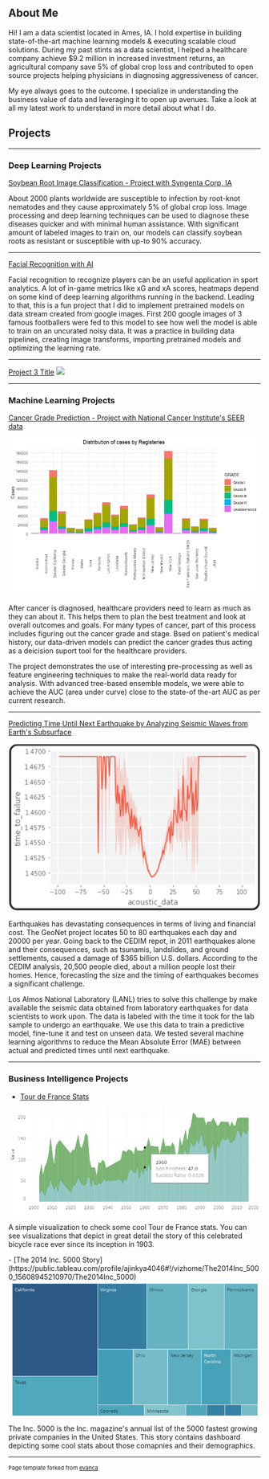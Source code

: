 ## About Me

Hi! I am a data scientist located in Ames, IA. I hold expertise in building state-of-the-art machine learning models & executing scalable cloud solutions. During my past stints as a data scientist, I helped a healthcare company achieve $9.2 million in increased investment returns, an agricultural company save 5% of global crop loss and contributed to open source projects helping physicians in diagnosing aggressiveness of cancer.

My eye always goes to the outcome. I specialize in understanding the business value of data and leveraging it to open up avenues. Take a look at all my latest work to understand in more detail about what I do.


## Projects

---

### Deep Learning Projects 

[Soybean Root Image Classification - Project with Syngenta Corp, IA](/soybean.md)

About 2000 plants worldwide are susceptible to infection by root-knot nematodes and they cause approximately 5% of global crop loss. Image processing and deep learning techniques can be used to diagnose these diseases quicker and with minimal human assistance. With significant amount of labeled images to train on, our models can classify soybean roots as resistant or susceptible with up-to 90% accuracy.

---
[Facial Recognition with AI](/player_recognition.md)

Facial recognition to recognize players can be an useful application in sport analytics. A lot of in-game metrics like xG and xA scores, heatmaps depend on some kind of deep learning algorithms running in the backend. Leading to that, this is a fun project that I did to implement pretrained models on data stream created from google images. First 200 google images of 3 famous footballers were fed to this model to see how well the model is able to train on an uncurated noisy data. It was a practice in building data pipelines, creating image transforms, importing pretrained models and optimizing the learning rate.

---
[Project 3 Title](http://example.com/)
<img src="images/dummy_thumbnail.jpg?raw=true"/>

---

### Machine Learning Projects

[Cancer Grade Prediction - Project with National Cancer Institute's SEER data](/SEER.md)

<img src="images/Registries.jpeg?raw=true"/>



After cancer is diagnosed, healthcare providers need to learn as much as they can about it. This helps them to plan the best treatment and look at overall outcomes and goals. For many types of cancer, part of this process includes figuring out the cancer grade and stage. Bsed on patient's medical history, our data-driven models can predict the cancer grades thus acting as a deicision suport tool for the healthcare providers.

The project demonstrates the use of interesting pre-processing as well as feature engineering techniques to make the real-world data ready for analysis. With advanced tree-based ensemble models, we were able to achieve the AUC (area under curve) close to the state-of the-art AUC as per current research.

---


[Predicting Time Until Next Earthquake by Analyzing Seismic Waves from Earth's Subsurface](/LANL.md)

<img src="images/eda.png?raw=true"/>


Earthquakes has devastating consequences in terms of living and financial cost. The GeoNet project locates 50 to 80 earthquakes each day and 20000 per year. Going back to the CEDIM repot, in 2011 earthquakes alone and their consequences, such as tsunamis, landslides, and ground settlements, caused a damage of $365 billion U.S. dollars. According to the CEDIM analysis, 20,500 people died, about a million people lost their homes. Hence, forecasting the size and the timing of earthquakes becomes a significant challenge. 

Los Almos National Laboratory (LANL) tries to solve this challenge by make available the seismic data obtained from laboratory earthquakes for data scientists to work upon. The data is labeled with the time it took for the lab sample to undergo an earthquake. We use this data to train a predictive model, fine-tune it and test on unseen data. We tested several machine learning algorithms to reduce the Mean Absolute Error (MAE) between actual and predicted times until next earthquake.



---

### Business Intelligence Projects

- [Tour de France Stats](https://public.tableau.com/profile/ajinkya4046#!/vizhome/TourdeFrance-Ajinkya/Dashboard1)
<img src="images/tourdefrance.PNG?raw=true"/>
<p>A simple visualization to check some cool Tour de France stats. You can see visualizations that depict in great detail the story of this celebrated bicycle race ever since its inception in 1903.</p>
- [The 2014 Inc. 5000 Story](https://public.tableau.com/profile/ajinkya4046#!/vizhome/The2014Inc_5000_15608945210970/The2014Inc_5000)
<img src="images/5000.PNG?raw=true"/>
<p>The Inc. 5000 is the Inc. magazine's annual list of the 5000 fastest growing private companies in the United States. This story contains dashboard depicting some cool stats about those comapnies and their demographics.</p>

---
<p style="font-size:11px">Page template forked from <a href="https://github.com/evanca/quick-portfolio">evanca</a></p>
<!-- Remove above link if you don't want to attibute -->
